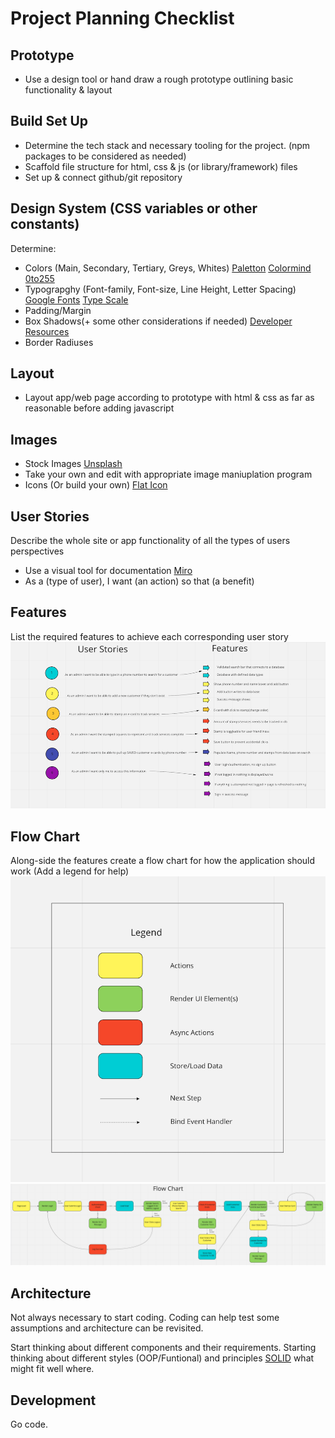 # Project Planning Checklist


## Prototype

* Use a design tool or hand draw a rough prototype outlining basic functionality & layout


## Build Set Up

* Determine the tech stack and necessary tooling for the project. (npm packages to be considered as needed)
* Scaffold file structure for html, css & js (or library/framework) files
* Set up & connect github/git repository


## Design System (CSS variables or other constants)

Determine:

* Colors (Main, Secondary, Tertiary, Greys, Whites) [Paletton](https://paletton.com/#uid=1000u0kllllaFw0g0qFqFg0w0aF) [Colormind](http://colormind.io/) [0to255](https://www.0to255.com/)
* Typograpghy (Font-family, Font-size, Line Height, Letter Spacing) [Google Fonts](https://fonts.google.com/) [Type Scale](https://type-scale.com/)
* Padding/Margin
* Box Shadows(+ some other considerations if needed) [Developer Resources](https://rexwebmedia.hashnode.dev/resources-for-web-developers)
* Border Radiuses


## Layout

* Layout app/web page according to prototype with html & css as far as reasonable before adding javascript


## Images

* Stock Images [Unsplash](https://unsplash.com/)
* Take your own and edit with appropriate image maniuplation program
* Icons (Or build your own) [Flat Icon](https://www.flaticon.com/)


## User Stories

Describe the whole site or app functionality of all the types of users perspectives

* Use a visual tool for documentation [Miro](https://miro.com)
* As a (type of user), I want (an action) so that (a benefit)

## Features

List the required features to achieve each corresponding user story
![User Story/Features](https://github.com/lowkeycode/project-planning-checklist/blob/main/userStories-features.png)


## Flow Chart
Along-side the features create a flow chart for how the application should work (Add a legend for help)
![Legend](https://github.com/lowkeycode/project-planning-checklist/blob/main/legend.png)
![Flow Chart](https://github.com/lowkeycode/project-planning-checklist/blob/main/chart.png)

## Architecture

Not always necessary to start coding. Coding can help test some assumptions and architecture can be revisited.

Start thinking about different components and their requirements. Starting thinking about different styles (OOP/Funtional) and principles [SOLID](https://dev.to/francescoxx/solid-principles-in-javascript-3pek) what might fit well where.



## Development

Go code.
